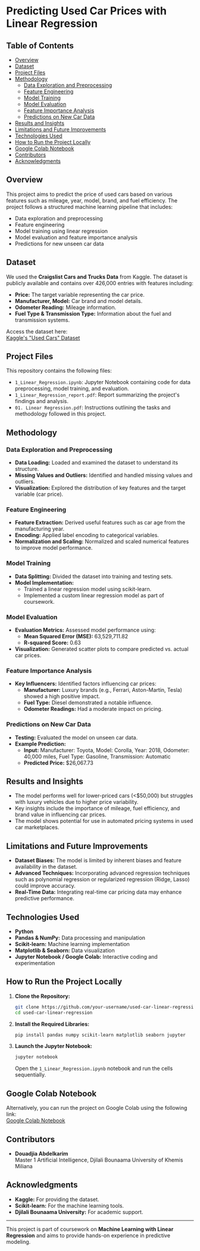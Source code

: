 # Predicting Used Car Prices with Linear Regression

## Table of Contents
- [Overview](#overview)
- [Dataset](#dataset)
- [Project Files](#project-files)
- [Methodology](#methodology)
  - [Data Exploration and Preprocessing](#data-exploration-and-preprocessing)
  - [Feature Engineering](#feature-engineering)
  - [Model Training](#model-training)
  - [Model Evaluation](#model-evaluation)
  - [Feature Importance Analysis](#feature-importance-analysis)
  - [Predictions on New Car Data](#predictions-on-new-car-data)
- [Results and Insights](#results-and-insights)
- [Limitations and Future Improvements](#limitations-and-future-improvements)
- [Technologies Used](#technologies-used)
- [How to Run the Project Locally](#how-to-run-the-project-locally)
- [Google Colab Notebook](#google-colab-notebook)
- [Contributors](#contributors)
- [Acknowledgments](#acknowledgments)

## Overview
This project aims to predict the price of used cars based on various features such as mileage, year, model, brand, and fuel efficiency. The project follows a structured machine learning pipeline that includes:
- Data exploration and preprocessing
- Feature engineering
- Model training using linear regression
- Model evaluation and feature importance analysis
- Predictions for new unseen car data

## Dataset
We used the **Craigslist Cars and Trucks Data** from Kaggle. The dataset is publicly available and contains over 426,000 entries with features including:
- **Price:** The target variable representing the car price.
- **Manufacturer, Model:** Car brand and model details.
- **Odometer Reading:** Mileage information.
- **Fuel Type & Transmission Type:** Information about the fuel and transmission systems.
  
Access the dataset here:  
[Kaggle's "Used Cars" Dataset](https://www.kaggle.com/datasets/austinreese/craigslist-carstrucks-data)

## Project Files
This repository contains the following files:
- `1_Linear_Regression.ipynb`: Jupyter Notebook containing code for data preprocessing, model training, and evaluation.
- `1_Linear_Regression_report.pdf`: Report summarizing the project's findings and analysis.
- `01. Linear Regression.pdf`: Instructions outlining the tasks and methodology followed in this project.

## Methodology

### Data Exploration and Preprocessing
- **Data Loading:** Loaded and examined the dataset to understand its structure.
- **Missing Values and Outliers:** Identified and handled missing values and outliers.
- **Visualization:** Explored the distribution of key features and the target variable (car price).

### Feature Engineering
- **Feature Extraction:** Derived useful features such as car age from the manufacturing year.
- **Encoding:** Applied label encoding to categorical variables.
- **Normalization and Scaling:** Normalized and scaled numerical features to improve model performance.

### Model Training
- **Data Splitting:** Divided the dataset into training and testing sets.
- **Model Implementation:** 
  - Trained a linear regression model using scikit-learn.
  - Implemented a custom linear regression model as part of coursework.

### Model Evaluation
- **Evaluation Metrics:** Assessed model performance using:
  - **Mean Squared Error (MSE):** 63,529,711.82
  - **R-squared Score:** 0.63
- **Visualization:** Generated scatter plots to compare predicted vs. actual car prices.

### Feature Importance Analysis
- **Key Influencers:** Identified factors influencing car prices:
  - **Manufacturer:** Luxury brands (e.g., Ferrari, Aston-Martin, Tesla) showed a high positive impact.
  - **Fuel Type:** Diesel demonstrated a notable influence.
  - **Odometer Readings:** Had a moderate impact on pricing.

### Predictions on New Car Data
- **Testing:** Evaluated the model on unseen car data.
- **Example Prediction:**
  - **Input:** Manufacturer: Toyota, Model: Corolla, Year: 2018, Odometer: 40,000 miles, Fuel Type: Gasoline, Transmission: Automatic
  - **Predicted Price:** $26,067.73

## Results and Insights
- The model performs well for lower-priced cars (<$50,000) but struggles with luxury vehicles due to higher price variability.
- Key insights include the importance of mileage, fuel efficiency, and brand value in influencing car prices.
- The model shows potential for use in automated pricing systems in used car marketplaces.

## Limitations and Future Improvements
- **Dataset Biases:** The model is limited by inherent biases and feature availability in the dataset.
- **Advanced Techniques:** Incorporating advanced regression techniques such as polynomial regression or regularized regression (Ridge, Lasso) could improve accuracy.
- **Real-Time Data:** Integrating real-time car pricing data may enhance predictive performance.

## Technologies Used
- **Python**
- **Pandas & NumPy:** Data processing and manipulation
- **Scikit-learn:** Machine learning implementation
- **Matplotlib & Seaborn:** Data visualization
- **Jupyter Notebook / Google Colab:** Interactive coding and experimentation

## How to Run the Project Locally
1. **Clone the Repository:**
   ```bash
   git clone https://github.com/your-username/used-car-linear-regression.git
   cd used-car-linear-regression
   ```
2. **Install the Required Libraries:**
   ```bash
   pip install pandas numpy scikit-learn matplotlib seaborn jupyter
   ```
3. **Launch the Jupyter Notebook:**
   ```bash
   jupyter notebook
   ```
   Open the `1_Linear_Regression.ipynb` notebook and run the cells sequentially.

## Google Colab Notebook
Alternatively, you can run the project on Google Colab using the following link:  
[Google Colab Notebook](https://colab.research.google.com/drive/1qFJ2K9AnYC2Lpx2soBO-rm6nZYYXFmcY?usp=sharing)

## Contributors
- **Douadjia Abdelkarim**  
  Master 1 Artificial Intelligence, Djilali Bounaama University of Khemis Miliana

## Acknowledgments
- **Kaggle:** For providing the dataset.
- **Scikit-learn:** For the machine learning tools.
- **Djilali Bounaama University:** For academic support.

---
This project is part of coursework on **Machine Learning with Linear Regression** and aims to provide hands-on experience in predictive modeling.
